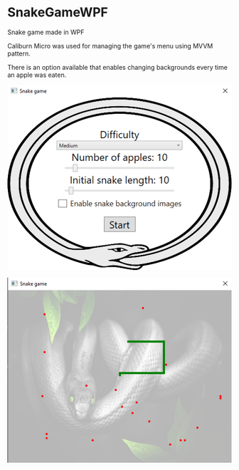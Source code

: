 # SnakeGameWPF
 Snake game made in WPF

Caliburn Micro was used for managing the game's menu using MVVM pattern.

There is an option available that enables changing backgrounds every time an apple was eaten.

<p align="center">
  <img src="/Images/Menu.png">
</p>

<p align="center">
  <img src="/Images/Game.png">
</p>
